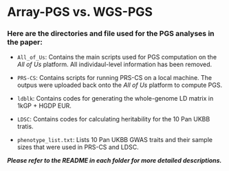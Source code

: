 # Array-PGS vs. WGS-PGS 
### Here are the directories and file used for the PGS analyses in the paper:

- `All_of_Us`: Contains the main scripts used for PGS computation on the *All of Us* platform. All individaul-level information has been removed. 

- `PRS-CS`: Contains scripts for running PRS-CS on a local machine. The outpus were uploaded back onto the *All of Us* platform to compute PGS.

- `ldblk`: Contains codes for generating the whole-genome LD matrix in 1kGP + HGDP EUR.

- `LDSC`: Contains codes for calculating heritability for the 10 Pan UKBB tratis.

- `phenotype_list.txt`: Lists 10 Pan UKBB GWAS traits and their sample sizes that were used in PRS-CS and LDSC.
  
***Please refer to the README in each folder for more detailed descriptions.***
